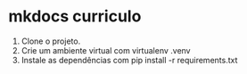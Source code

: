 # mkdocs curriculo

1. Clone o projeto.
2. Crie um ambiente virtual com virtualenv .venv
3. Instale as dependências com pip install -r requirements.txt
